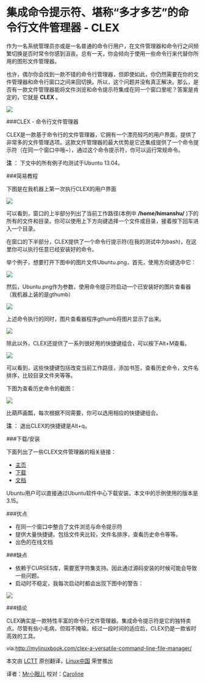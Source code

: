 集成命令提示符、堪称“多才多艺”的命令行文件管理器 - CLEX
=============================================

作为一名系统管理员亦或是一名普通的命令行用户，在文件管理器和命令行之间频繁切换是否时常令你感到沮丧。总有一天，你会倾向于使用一些命令行来代替你所用的图形文件管理器。

也许，偶尔你会找到一款不错的命令行管理器，但即使如此，你仍然需要在你的文件管理器和命令行窗口之间来回切换。所以，这个问题并没有真正解决。那么，是否有一款文件管理器能将文件浏览和命令提示符集成在同一个窗口里呢？答案是肯定的，它就是 **CLEX** 。

![](http://mylinuxbook.com/wp-content/uploads/2013/09/clex-main.png)

###CLEX - 命令行文件管理器

CLEX是一款基于命令行的文件管理器，它拥有一个漂亮轻巧的用户界面，提供了非常多的文件管理选项。这款文件管理器的最大优势是它还集成提供了一个命令提示符（在同一个窗口中哦~），通过这个命令提示符，你可以运行常规命令。

**注**  ： 下文中的所有例子均测试于Ubuntu 13.04。

###简易教程

下图是在我机器上第一次执行CLEX的用户界面

![](http://mylinuxbook.com/wp-content/uploads/2013/09/clex-1.png)

可以看到，窗口的上半部分列出了当前工作路径(本例中 **/home/himanshu/** )下的所有的文件和目录。你可以使用上下方向键选择一个文件或目录，接着按下回车进入一个目录。

在窗口的下半部分，CLEX提供了一个命令行提示符(在我的测试中为bash)，在这里你可以执行任意已经安装好的命令。

举个例子，想要打开下图中的图片文件Ubuntu.png，首先，使用方向键选中它：

![](http://mylinuxbook.com/wp-content/uploads/2013/09/clex-2.png)

然后，Ubuntu.png作为参数，使用命令提示符启动一个已安装好的图片查看器（我机器上装的是gthumb）

![](http://mylinuxbook.com/wp-content/uploads/2013/09/clex-3.png)

上述命令执行的同时，图片查看器程序gthumb将图片显示了出来。

![](http://mylinuxbook.com/wp-content/uploads/2013/09/clex-4.png)

除此以外，CLEX还提供了一系列很好用的快捷键组合，可以按下Alt+M查看。 

![](http://mylinuxbook.com/wp-content/uploads/2013/09/clex-5.png)

可以看到，这些快捷键包括改变当前工作路径，添加书签，查看历史命令，文件名排序，比较目录文件夹等等。

下图为查看历史命令的截图：

![](http://mylinuxbook.com/wp-content/uploads/2013/09/clex-6.png)

比葫芦画瓢，每次根据不同需要，你可以选用相应的快捷键组合。

**注** ： 退出CLEX的快捷键是Alt+q。

###下载/安装

下面列出了一些CLEX文件管理器的相关链接：

- [主页](http://www.clex.sk/about.html)
- [下载](http://www.clex.sk/download/)
- [文档](http://www.clex.sk/help/file_intro.html)

Ubuntu用户可以直接通过Ubuntu软件中心下载安装。本文中的示例使用的版本是3.15。

###优点

- 在同一个窗口中整合了文件浏览与命令提示符
- 提供大量快捷键。包括文件夹比较，文件名排序，查看历史命令等等。
- 出色的在线文档

###缺点

- 依赖于CURSES库，需要宽字符集支持。因此通过源码安装的时候可能会导致一些问题。
- 启动时不稳定，我每次启动时都会出现下图中的警告：

![](http://mylinuxbook.com/wp-content/uploads/2013/09/clex-warning.png)

###结论

CLEX确实是一款特性丰富的命令行文件管理器。集成命令提示符是它的独特卖点。尽管有些小毛病，但瑕不掩瑜。经过一段时间的适应后，CLEX仍是一款省时高效的工具。


via:http://mylinuxbook.com/clex-a-versatile-command-line-file-manager/

本文由 [LCTT][] 原创翻译，[Linux中国][] 荣誉推出

译者：[Mr小眼儿] 校对：[Caroline][]

[LCTT]:https://github.com/LCTT/TranslateProject
[Linux中国]:http://linux.cn/portal.php
[Mr小眼儿]:http://linux.cn/space/14801
[Caroline]:http://linux.cn/space/14763

[1]:http://mylinuxbook.com/clex-a-versatile-command-line-file-manager/
[2]:http://www.clex.sk/about.html
[3]:http://www.clex.sk/download/
[4]:http://www.clex.sk/help/file_intro.html 
